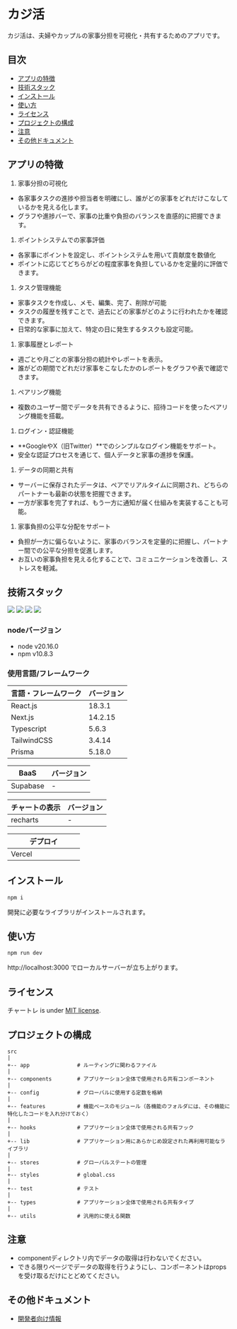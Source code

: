 # カジ活

カジ活は、夫婦やカップルの家事分担を可視化・共有するためのアプリです。

## 目次

- [アプリの特徴](#heading-01)
- [技術スタック](#heading-02)
- [インストール](#heading-03)
- [使い方](#heading-04)
- [ライセンス](#heading-05)
- [プロジェクトの構成](#heading-06)
- [注意](#heading-07)
- [その他ドキュメント](#heading-08)

<h2 id="heading-01">アプリの特徴</h2>

1. 家事分担の可視化

- 各家事タスクの進捗や担当者を明確にし、誰がどの家事をどれだけこなしているかを見える化します。
- グラフや進捗バーで、家事の比重や負担のバランスを直感的に把握できます。

1. ポイントシステムでの家事評価

- 各家事にポイントを設定し、ポイントシステムを用いて貢献度を数値化
- ポイントに応じてどちらがどの程度家事を負担しているかを定量的に評価できます。

1. タスク管理機能

- 家事タスクを作成し、メモ、編集、完了、削除が可能
- タスクの履歴を残すことで、過去にどの家事がどのように行われたかを確認できます。
- 日常的な家事に加えて、特定の日に発生するタスクも設定可能。

1. 家事履歴とレポート

- 週ごとや月ごとの家事分担の統計やレポートを表示。
- 誰がどの期間でどれだけ家事をこなしたかのレポートをグラフや表で確認できます。

1. ペアリング機能

- 複数のユーザー間でデータを共有できるように、招待コードを使ったペアリング機能を搭載。

1. ログイン・認証機能

- **GoogleやX（旧Twitter）**でのシンプルなログイン機能をサポート。
- 安全な認証プロセスを通じて、個人データと家事の進捗を保護。

1. データの同期と共有

- サーバーに保存されたデータは、ペアでリアルタイムに同期され、どちらのパートナーも最新の状態を把握できます。
- 一方が家事を完了すれば、もう一方に通知が届く仕組みを実装することも可能。

1. 家事負担の公平な分配をサポート

- 負担が一方に偏らないように、家事のバランスを定量的に把握し、パートナー間での公平な分担を促進します。
- お互いの家事負担を見える化することで、コミュニケーションを改善し、ストレスを軽減。

<h2 id="heading-02">技術スタック</h2>
<p style="display: inline">
  <!-- フロントエンドのフレームワーク一覧 -->
  <img src="https://img.shields.io/badge/-Node.js-000000.svg?logo=node.js&style=for-the-badge">
  <img src="https://img.shields.io/badge/-React-20232A?style=for-the-badge&logo=react&logoColor=61DAFB">
  <img src="https://img.shields.io/badge/-Next.js-000000.svg?logo=next.js&style=for-the-badge">
  <img src="https://img.shields.io/badge/-TailwindCSS-000000.svg?logo=tailwindcss&style=for-the-badge">
</p>

### nodeバージョン

- node v20.16.0
- npm v10.8.3

### 使用言語/フレームワーク

| 言語・フレームワーク | バージョン |
| -------------------- | ---------- |
| React.js             | 18.3.1     |
| Next.js              | 14.2.15    |
| Typescript           | 5.6.3      |
| TailwindCSS          | 3.4.14     |
| Prisma               | 5.18.0     |

| BaaS     | バージョン |
| -------- | ---------- |
| Supabase | -          |

| チャートの表示 | バージョン |
| -------------- | ---------- |
| recharts       | -          |

| デプロイ            |
| ------------------- |
| Vercel 　　　　　　 |

<h2 id="heading-03">インストール</h2>

```bash
npm i
```

開発に必要なライブラリがインストールされます。

<h2 id="heading-04">使い方</h2>

```bash
npm run dev

```

http://localhost:3000 でローカルサーバーが立ち上がります。

<h2 id="heading-05">ライセンス</h2>

チャートレ is under [MIT license](https://en.wikipedia.org/wiki/MIT_License).

<h2 id="heading-06">プロジェクトの構成</h2>

```
src
|
+-- app               # ルーティングに関わるファイル
|
+-- components        # アプリケーション全体で使用される共有コンポーネント
|
+-- config            # グローバルに使用する定数を格納
|
+-- features          # 機能ベースのモジュール（各機能のフォルダには、その機能に特化したコードを入れ分けておく）
|
+-- hooks             # アプリケーション全体で使用される共有フック
|
+-- lib               # アプリケーション用にあらかじめ設定された再利用可能なライブラリ
|
+-- stores            # グローバルステートの管理
|
+-- styles            # global.css
|
+-- test              # テスト
|
+-- types             # アプリケーション全体で使用される共有タイプ
|
+-- utils             # 汎用的に使える関数
```

<h2 id="heading-07">注意</h2>

<ul>
<li>componentディレクトリ内でデータの取得は行わないでください。</li>
<li>できる限りページでデータの取得を行うようにし、コンポーネントはpropsを受け取るだけにとどめてください。</li>
</ul>

<h2 id="heading-08">その他ドキュメント</h2>

- [開発者向け情報](/DEVELOPER.md)
